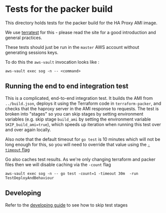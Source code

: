 # Tests for the packer build

This directory holds tests for the packer build for the HA Proxy AMI image.

We use [terratest](https://github.com/gruntwork-io/terratest#terratest) for this - please read the site for a good introduction and general practices.

These tests should just be run in the `master` AWS account without generating sessions keys.

To do this the `aws-vault` invocation looks like :

    aws-vault exec sog -n -- <command>
    
    
 ## Running the end to end integration test
 
This is a complicated, end-to-end integration test. It builds the AMI from `../build.json`, deploys it using the Terraform code in `terraform-packer`, and checks that the haproxy server in the AMI response to requests. The test is broken into "stages" so you can skip stages by setting environment variables (e.g. skip stage `build_ami` by setting the environment variable `SKIP_build_ami=true`), which speeds up iteration when running this test over and over again locally.

Also note that the default timeout for `go test` is 10 minutes which will not be long enough for this, so you will need to override that value using the [`-timeout` flag](https://golang.org/cmd/go/#hdr-Testing_flags)

Go also caches test results. As we're only changing terraform and packer files then we will disable caching via the `-count` flag

    aws-vault exec sog -n -- go test -count=1 -timeout 30m  -run TestDeployAndBehaviour
 
 
## Developing

Refer to the [developing guide](DEVELOPING.md) to see how to skip test stages    
